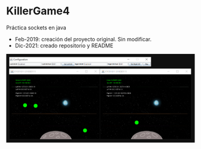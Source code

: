 # KillerGame4
Práctica sockets en java
* Feb-2019: creación del proyecto original. Sin modificar.
* Dic-2021: creado repositorio y README
<img src="https://github.com/MariaAdrover/KillerGame4/blob/main/killerGame4.png" alt="killerGame4" width="800"/>
